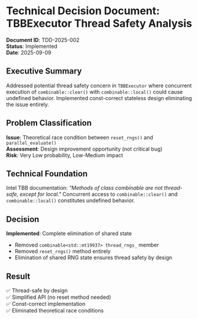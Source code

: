 # Technical Decision Document: TBBExecutor Thread Safety Analysis

**Document ID**: TDD-2025-002  
**Status**: Implemented  
**Date**: 2025-09-09  

## Executive Summary

Addressed potential thread safety concern in `TBBExecutor` where concurrent execution of `combinable::clear()` with `combinable::local()` could cause undefined behavior. Implemented const-correct stateless design eliminating the issue entirely.

## Problem Classification

**Issue**: Theoretical race condition between `reset_rngs()` and `parallel_evaluate()`  
**Assessment**: Design improvement opportunity (not critical bug)  
**Risk**: Very Low probability, Low-Medium impact  

## Technical Foundation

Intel TBB documentation: *"Methods of class combinable are not thread-safe, except for local."* Concurrent access to `combinable::clear()` and `combinable::local()` constitutes undefined behavior.

## Decision

**Implemented**: Complete elimination of shared state
- Removed `combinable<std::mt19937> thread_rngs_` member
- Removed `reset_rngs()` method entirely  
- Elimination of shared RNG state ensures thread safety by design

## Result

✅ Thread-safe by design  
✅ Simplified API (no reset method needed)  
✅ Const-correct implementation  
✅ Eliminated theoretical race conditions